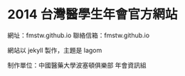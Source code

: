 # 2014 台灣醫學生年會官方網站

網址：fmstw.github.io
聯絡信箱：fmstw.github.io

網站以 jekyll 製作，主題是 lagom

制作單位：中國醫藥大學波塞頓俱樂部 年會資訊組
